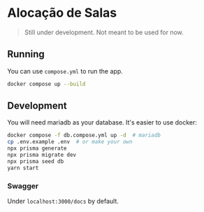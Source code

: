 # Alocação de Salas

> Still under development. Not meant to be used for now.

## Running

You can use `compose.yml` to run the app.

```bash
docker compose up --build
```

## Development

You will need mariadb as your database. It's easier to use docker:

```bash
docker compose -f db.compose.yml up -d  # mariadb
cp .env.example .env  # or make your own
npx prisma generate
npx prisma migrate dev
npx prisma seed db
yarn start
```

### Swagger

Under `localhost:3000/docs` by default.
